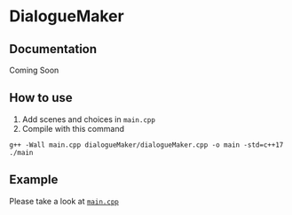 # DialogueMaker

## Documentation
Coming Soon

## How to use
1. Add scenes and choices in `main.cpp`
2. Compile with this command
```
g++ -Wall main.cpp dialogueMaker/dialogueMaker.cpp -o main -std=c++17
./main
```
## Example
Please take a look at [`main.cpp`](https://github.com/BallballTH/Tom-Khai/blob/main/main.cpp)

